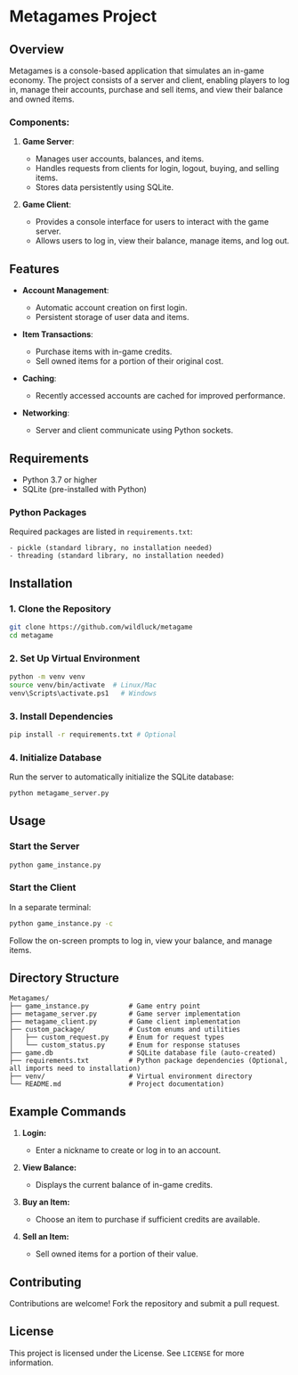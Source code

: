 # Metagames Project

## Overview
Metagames is a console-based application that simulates an in-game economy. The project consists of a server and client, enabling players to log in, manage their accounts, purchase and sell items, and view their balance and owned items.

### Components:
1. **Game Server**:
   - Manages user accounts, balances, and items.
   - Handles requests from clients for login, logout, buying, and selling items.
   - Stores data persistently using SQLite.

2. **Game Client**:
   - Provides a console interface for users to interact with the game server.
   - Allows users to log in, view their balance, manage items, and log out.

## Features
- **Account Management**:
  - Automatic account creation on first login.
  - Persistent storage of user data and items.

- **Item Transactions**:
  - Purchase items with in-game credits.
  - Sell owned items for a portion of their original cost.

- **Caching**:
  - Recently accessed accounts are cached for improved performance.

- **Networking**:
  - Server and client communicate using Python sockets.

## Requirements
- Python 3.7 or higher
- SQLite (pre-installed with Python)

### Python Packages
Required packages are listed in `requirements.txt`:
```
- pickle (standard library, no installation needed)
- threading (standard library, no installation needed)
```

## Installation

### 1. Clone the Repository
```bash
git clone https://github.com/wildluck/metagame
cd metagame
```

### 2. Set Up Virtual Environment
```bash
python -m venv venv
source venv/bin/activate  # Linux/Mac
venv\Scripts\activate.ps1   # Windows
```

### 3. Install Dependencies
```bash
pip install -r requirements.txt # Optional
```

### 4. Initialize Database
Run the server to automatically initialize the SQLite database:
```bash
python metagame_server.py
```

## Usage

### Start the Server
```bash
python game_instance.py
```

### Start the Client
In a separate terminal:
```bash
python game_instance.py -c
```

Follow the on-screen prompts to log in, view your balance, and manage items.

## Directory Structure
```
Metagames/
├── game_instance.py          # Game entry point
├── metagame_server.py        # Game server implementation
├── metagame_client.py        # Game client implementation
├── custom_package/           # Custom enums and utilities
│   ├── custom_request.py     # Enum for request types
│   └── custom_status.py      # Enum for response statuses
├── game.db                   # SQLite database file (auto-created)
├── requirements.txt          # Python package dependencies (Optional, all imports need to installation)
├── venv/                     # Virtual environment directory
└── README.md                 # Project documentation)
```

## Example Commands

1. **Login:**
   - Enter a nickname to create or log in to an account.

2. **View Balance:**
   - Displays the current balance of in-game credits.

3. **Buy an Item:**
   - Choose an item to purchase if sufficient credits are available.

4. **Sell an Item:**
   - Sell owned items for a portion of their value.

## Contributing
Contributions are welcome! Fork the repository and submit a pull request.

## License
This project is licensed under the License. See `LICENSE` for more information.